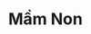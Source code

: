 ---
layout: "category-page"
title: "Mầm Non"
description: "Tải miễn phí file đồ hoạ vector Mầm Non png jpg pdf ai crd..."
permalink: "/category/mam-non/"
image: "/assets/images/affiliates.jpg"
color: "#121826"
---